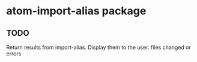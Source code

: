 # atom-import-alias package

## TODO
Return results from import-alias.  Display them to the user.  files changed or
errors
